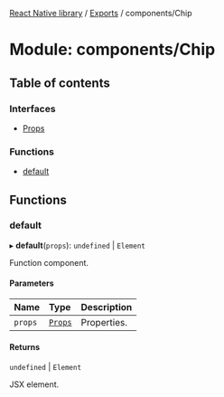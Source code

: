 [React Native library](../index.md) / [Exports](../modules.md) / components/Chip

# Module: components/Chip

## Table of contents

### Interfaces

- [Props](../interfaces/components_Chip.Props.md)

### Functions

- [default](components_Chip.md#default)

## Functions

### default

▸ **default**(`props`): `undefined` \| `Element`

Function component.

#### Parameters

| Name | Type | Description |
| :------ | :------ | :------ |
| `props` | [`Props`](../interfaces/components_Chip.Props.md) | Properties. |

#### Returns

`undefined` \| `Element`

JSX element.
